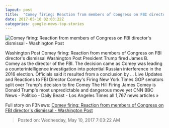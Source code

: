 ```yaml
---
layout: post
title:  "Comey firing: Reaction from members of Congress on FBI director's dismissal - Washington Post"
date: 2017-05-10 02:03:22Z
categories: google-news-top-stories
---
```


![Comey firing: Reaction from members of Congress on FBI director's dismissal - Washington Post](https://img.washingtonpost.com/rf/image_1484w/2010-2019/WashingtonPost/2016/02/25/National-Security/Images/05180289.jpg)

Washington Post Comey firing: Reaction from members of Congress on FBI director's dismissal Washington Post President Trump fired James B. Comey as the director of the FBI. The decision came as Comey was leading a counterintelligence investigation into potential Russian interference in the 2016 election. Officials said it resulted from a conclusion by ... Live Updates and Reactions to FBI Director Comey's Firing New York Times GOP senators split over Trump's decision to fire Comey The Hill Firing James Comey is Donald Trump's most unpredictable and dangerous move yet CNN BBC News - Politico - Daily Beast - Los Angeles Times all 1,767 news articles »


Full story on F3News: [Comey firing: Reaction from members of Congress on FBI director's dismissal - Washington Post](http://www.f3nws.com/n/nfBFW)

> Posted on: Wednesday, May 10, 2017 7:03:22 AM

